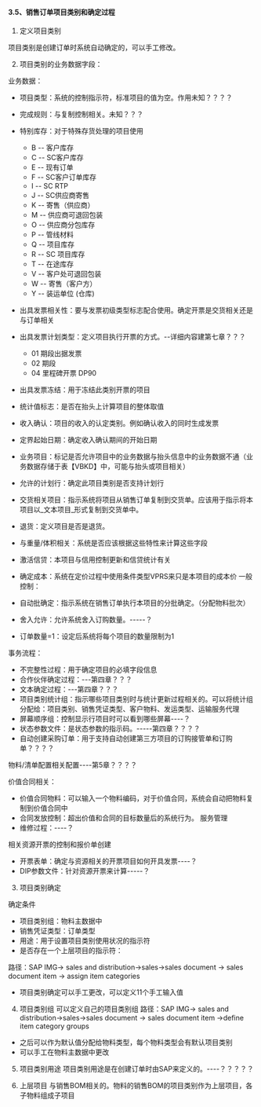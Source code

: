 #### 3.5、销售订单项目类别和确定过程

1. 定义项目类别

项目类别是创建订单时系统自动确定的，可以手工修改。

2. 项目类别的业务数据字段：

业务数据：
* 项目类型：系统的控制指示符，标准项目的值为空。作用未知？？？？
* 完成规则：与复制控制相关。未知？？？
* 特别库存：对于特殊存货处理的项目使用
    * B	-- 客户库存
    * C	-- SC客户库存
    * E	-- 现有订单
    * F	-- SC客户订单库存
    * I	-- SC RTP
    * J	-- SC供应商寄售
    * K	-- 寄售（供应商）
    * M	-- 供应商可退回包装
    * O	-- 供应商分包库存
    * P	-- 管线材料
    * Q	-- 项目库存
    * R	-- SC 项目库存
    * T	-- 在途库存
    * V	-- 客户处可退回包装
    * W	-- 寄售（客户方）
    * Y	-- 装运单位 (仓库)

* 出具发票相关性：要与发票初级类型标志配合使用。确定开票是交货相关还是与订单相关
* 出具发票计划类型：定义项目执行开票的方式。--详细内容建第七章？？？
    * 01	期段出据发票
    * 02	期段
    * 04	里程碑开票 DP90
* 出具发票冻结：用于冻结此类别开票的项目
* 统计值标志：是否在抬头上计算项目的整体取值
* 收入确认：项目的收入的认定类别。例如确认收入的同时生成发票
* 定界起始日期：确定收入确认期间的开始日期
* 业务项目：标记是否允许项目中的业务数据与抬头信息中的业务数据不通（业务数据存储于表【VBKD】中，可能与抬头或项目相关）
* 允许的计划行：确定此项目类别是否支持计划行
* 交货相关项目：指示系统将项目从销售订单复制到交货单。应该用于指示将本项目以_文本项目_形式复制到交货单中。
* 退货：定义项目是否是退货。
* 与重量/体积相关：系统是否应该根据这些特性来计算这些字段
* 激活信贷：本项目与信用控制更新和信贷统计有关
* 确定成本：系统在定价过程中使用条件类型VPRS来只是本项目的成本价
一般控制：
* 自动批确定：指示系统在销售订单执行本项目的分批确定。（分配物料批次）
* 舍入允许：允许系统舍入订购数量。-----？
* 订单数量=1：设定后系统将每个项目的数量限制为1

事务流程：
* 不完整性过程：用于确定项目的必填字段信息
* 合作伙伴确定过程：---第四章？？？
* 文本确定过程：---第四章？？？
* 项目类别统计组：指示哪些项目类别时与统计更新过程相关的。可以将统计组分配给：项目类别、销售凭证类型、客户物料、发运类型、运输服务代理
* 屏幕顺序组：控制显示行项目时可以看到哪些屏幕----？
* 状态参数文件：是状态参数的指示码。-----第四章？？？？
* 自动创建采购订单：用于支持自动创建第三方项目的订购接管单和订购单？？？？

物料/清单配置相关配置----第5章？？？？

价值合同相关：
* 价值合同物料：可以输入一个物料编码，对于价值合同，系统会自动把物料复制到价值合同中
* 合同发放控制：超出价值和合同的目标数量后的系统行为。
服务管理
* 维修过程：----？

相关资源开票的控制和报价单创建
* 开票表单：确定与资源相关的开票项目如何开具发票----？
* DIP参数文件：针对资源开票来计算-----？

3. 项目类别确定

确定条件
* 项目类别组：物料主数据中
* 销售凭证类型：订单类型
* 用途：用于设置项目类别使用状况的指示符
* 是否存在一个上层项目的指示符：

路径：SAP IMG-> sales and distribution->sales->sales document -> sales document item -> assign item categories

* 项目类别确定可以手工更改，可以定义11个手工输入值

4. 项目类别组
可以定义自己的项目类别组
路径：SAP IMG-> sales and distribution->sales->sales document -> sales document item ->define item category groups

* 之后可以作为默认值分配给物料类型，每个物料类型会有默认项目类别
* 可以手工在物料主数据中更改

5. 项目类别用途
项目类别用途是在创建订单时由SAP来定义的。----？？？？？


6. 上层项目
与销售BOM相关的。物料的销售BOM的项目类别作为上层项目，各子物料组成子项目